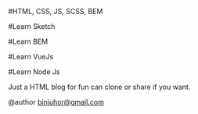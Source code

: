 #HTML, CSS, JS, SCSS, BEM

#Learn Sketch

#Learn BEM

#Learn VueJs

#Learn Node Js

Just a HTML blog for fun can clone or share if you want.

@author <binjuhor@gmail.com>